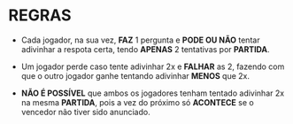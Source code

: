 # REGRAS

- Cada jogador, na sua vez, **FAZ** 1 pergunta e **PODE OU NÃO** tentar adivinhar a respota certa, tendo **APENAS** 2 tentativas por **PARTIDA**.

- Um jogador perde caso tente adivinhar 2x e **FALHAR** as 2, fazendo com que o outro jogador ganhe tentando adivinhar **MENOS** que 2x.

- **NÃO É POSSÍVEL** que ambos os jogadores tenham tentado adivinhar 2x na mesma **PARTIDA**, pois a vez do próximo só **ACONTECE** se o vencedor não tiver sido anunciado.
